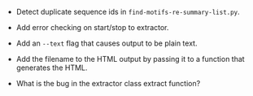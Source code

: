 * Detect duplicate sequence ids in `find-motifs-re-summary-list.py`.

* Add error checking on start/stop to extractor.
* Add an `--text` flag that causes output to be plain text.
* Add the filename to the HTML output by passing it to a function that generates the HTML.
* What is the bug in the extractor class extract function?
